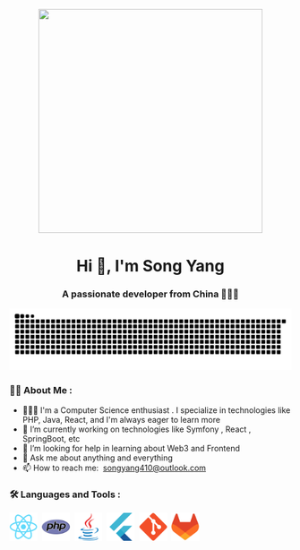 <p align="Center">
<img src="https://octodex.github.com/images/daftpunktocat-thomas.gif" height="400px" width ="400px">
</p>

<h1 align="center">Hi 👋, I'm Song Yang</h1>
<h3 align="center">A passionate developer from China 🏃🏻‍♂️</h3>

<picture>
  <source
    media="(prefers-color-scheme: dark)"
    srcset="https://github.com/pistachio214/pistachio214/blob/output/github-contribution-grid-snake.svg"
  />
  <source
    media="(prefers-color-scheme: light)"
    srcset="https://github.com/pistachio214/pistachio214/blob/output/github-contribution-grid-snake.svg"
  />
  <img
    alt="github contribution grid snake animation"
    src="https://github.com/pistachio214/pistachio214/blob/output/github-contribution-grid-snake.svg"
  />
</picture>

### 👨‍💻 About Me :

- 👨🏻‍💻 I'm a Computer Science enthusiast . I specialize in technologies like PHP, Java, React, and I'm always eager to learn more
- 🌱 I’m currently working on technologies like Symfony , React , SpringBoot, etc
- 🤔 I’m looking for help in learning about Web3 and Frontend
- 💬 Ask me about anything and everything
- 📫 How to reach me: &nbsp;songyang410@outlook.com

### 🛠️ Languages and Tools :

<div>
<img src="https://github.com/devicons/devicon/blob/master/icons/react/react-original.svg" title="React" alt="React" width="50" height="50"/>&nbsp;
<img src="https://github.com/devicons/devicon/blob/master/icons/php/php-original.svg" title="PHP" alt="PHP" width="50" height="50"/>&nbsp;
<img src="https://github.com/devicons/devicon/blob/master/icons/java/java-original.svg" title="Java" alt="Java" width="50" height="50"/>&nbsp;
<img src="https://github.com/devicons/devicon/blob/master/icons/flutter/flutter-original.svg" title="Flutter" alt="Flutter" width="50" height="50"/>&nbsp;
<img src="https://github.com/devicons/devicon/blob/master/icons/git/git-original.svg" title="git" alt="git" width="50" height="50"/>&nbsp;
<img src="https://github.com/devicons/devicon/blob/master/icons/gitlab/gitlab-original.svg" title="gitlab" alt="gitlab" width="50" height="50"/>&nbsp;

</div>
